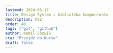 ```yaml
---
lastmod: 2024-06-17
title: Design System i biblioteka komponentów
description: XYZ
order: 40
tags: ["git", "github"]
author: Kamil Józwik
cta: "Przejdź do kursu"
draft: false
---
```

